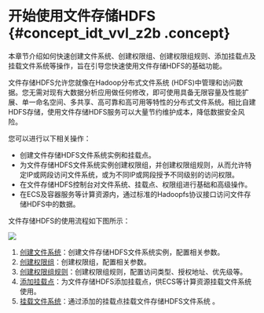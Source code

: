 # 开始使用文件存储HDFS {#concept_idt_vvl_z2b .concept}

本章节介绍如何快速创建文件系统、创建权限组、创建权限组规则、添加挂载点及挂载文件系统等操作，旨在引导您快速使用文件存储HDFS的基础功能。

文件存储HDFS允许您就像在Hadoop分布式文件系统 \(HDFS\)中管理和访问数据。您无需对现有大数据分析应用做任何修改，即可使用具备无限容量及性能扩展、单一命名空间、多共享、高可靠和高可用等特性的分布式文件系统。相比自建HDFS存储，使用文件存储HDFS服务可以大量节约维护成本，降低数据安全风险。

您可以进行以下相关操作：

-   创建文件存储HDFS文件系统实例和挂载点。
-   为文件存储HDFS文件系统实例创建权限组，并创建权限组规则，从而允许特定IP或网段访问文件系统，或为不同IP或网段授予不同级别的访问权限。
-   在文件存储HDFS控制台对文件系统、挂载点、权限组进行基础和高级操作。
-   在ECS及容器服务等计算资源内，通过标准的Hadoopfs协议接口访问文件存储HDFS中的数据。

文件存储HDFS的使用流程如下图所示：

![](http://static-aliyun-doc.oss-cn-hangzhou.aliyuncs.com/assets/img/19062/155316998541288_zh-CN.jpg)

1.  [创建文件系统](cn.zh-CN/快速入门/创建文件系统.md#)：创建文件存储HDFS文件系统实例，配置相关参数。
2.  [创建权限组](cn.zh-CN/快速入门/创建权限组.md#)：创建权限组，配置相关参数。
3.  [创建权限组规则](cn.zh-CN/快速入门/创建权限组规则.md#)：创建权限组规则，配置访问类型、授权地址、优先级等。
4.  [添加挂载点](cn.zh-CN/快速入门/添加挂载点.md#)：为文件存储HDFS添加挂载点，供ECS等计算资源挂载文件系统使用。
5.  [挂载文件系统](cn.zh-CN/快速入门/挂载文件系统.md#)：通过添加的挂载点挂载文件存储HDFS文件系统 。

